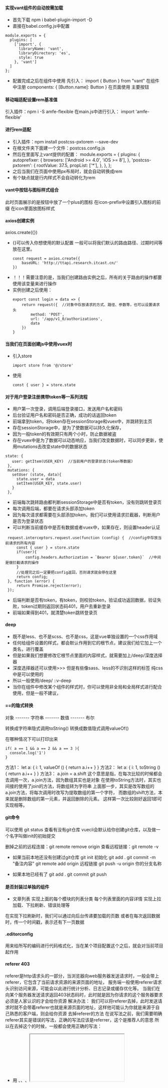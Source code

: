 #### 实现vant组件的自动按需加载
- 首先下载 npm i babel-plugin-import -D
- 直接在babel.config.js中配置
```
module.exports = {
  plugins: [
    ['import', {
      libraryName: 'vant',
      libraryDirectory: 'es',
      style: true
    }, 'vant']
  ]
};
```
- 配置完成之后在组件中使用
先引入：
import { Button } from "vant"
在组件中注册
components: {
    [Button.name]: Button
}
在页面使用
<van-button type="primary">主要按钮</van-button>


#### 移动端适配设置rem基准值
引入插件：npm i -S amfe-flexible
在main.js中进行引入：
import 'amfe-flexible'

#### 进行rem适配
- 引入插件：npm install postcss-pxtorem --save-dev
- 在根文件夹下面建一个文件：postcss.config.js
- 然后在里面写上vant提供的配置：
module.exports = {
  plugins: {
    autoprefixer: {
      browsers: ['Android >= 4.0', 'iOS >= 8'],
    },
    'postcss-pxtorem': {
      rootValue: 37.5,
      propList: ['*'],
    },
  },
};
- 之后当我们在页面中使用px布局时，就会自动转换成rem
- 有个缺点就是行内样式不会自动转化为rem

#### vant中按钮与图标样式组合
<van-button icon="plus" type="primary" /> 此时页面展示的是按钮中放了一个plus的图标
<van-button icon-prefix="toutiao" icon="youjiantou" type="primary"/>  在icon-prefix中设置引入图标的前缀 在icon里面放图标样式

#### axios创建实例
axios.create({})
- {}可以传入你想使用的默认配置
  一般可以将我们默认的路由路径、过期时间等放在这里。
  ```
  const request = axios.create({
      baseURL: 'http://ttapi.research.itcast.cn/'
  })
  ```
- ！！！需要注意的是，当我们创建路由实例之后，所有的关于路由的操作都要使用该变量来进行操作
- 实例创建之后使用：
  ```
  export const login = data => {
      return request({  //对象中存放请求的方式、路径、参数等，也可以设置请求头
          method: 'POST',
          url: '/app/v1_0/authorizations',
          data
      })
  }
  ```

#### 当我们在页面创建js中使用vuex时
- 引入store
  ```
  import store from '@/store'
  ```
- 使用
  ```
  const { user } = store.state
  ```
  
#### 对于用户登录注册携带token等一系列流程
- 用户第一次登录，调用后端登录接口，发送用户名和密码
- 后台验证用户名和密码是否正确，成功的话返回token
- 前端拿到token，将token存在sessionStorage和vuex中，并跳转到主页
 - 存在sessionStorage中，是为了使数据可以持久化保存，
 - 因为一般token的有效期只有两个小时，防止数据被盗
 - 存在vuex中是为了数据可以动态响应，当我们改变数据时，可以同步更新，使用mutations去改变state中的数据状态
 ```
 state: {
    user: getItem(USER_KEY)  //当前用户的登录状态(token等数据)
  },
  mutations: {
    setUser (state, data){
      state.user = data
      setItem(USER_KEY, state.user)
    }
  },
 ```
- 前端每次跳转路由都判断sessionStorage中是否有token，没有则跳转登录页
- 每次调用后端，都要在请求头部添加token
 - 因为每次请求都需要在头部添加token，我们可以使用请求拦截器，判断用户是否为登录状态
 - 可以判断当前缓存中是否有数据或者vuex中，如果存在，则设置header认证
 ```
  request.interceptors.request.use(function (config) {  //config中存放当前请求的所有内容
      const { user } = store.state
      if(user){  
          config.headers.Authorization = `Bearer ${user.token}`  //中间是做拦截请求的操作
      }
      //处理完之后一定要把config返回，否则请求就会停在这里
      return config;
  }, function (error) {
      return Promise.reject(error);
  });
 ```
- 后端判断是否有token，有token，则校验token，验证成功返回数据，验证失败，token过期则返回状态码401，用户去重新登录
- 前端如果得到401，就清楚token跳转登录页


 #### deep
 - 既不是less、也不是scss、也不是css，这是vue单独设置的一个css作用域
 - 任何给组件设置的样式，都会默认作用到它的根节点，建议我们给它加上一个类名，进行覆盖
 - 但是如果我们想要修改它根节点里面的内容样式，就需要加上/deep/深度选择器
 - 深度选择器还可以使用>>>  但是有些像sass、less的不识别这样的标签 纯css中是可以使用的
 - 所以一般使用/deep/ ::v-deep
 - 当你在组件中修改某个组件的样式时，你可以使用非全局和全局样式进行配合使用，但是一般不建议，


 #### ==的隐式转换
对象 -------  字符串  -------  数值 -------  布尔

转换成字符串隐式调用toString()
转换成数值隐式调用valueOf()

在哪种情况下可以打印出来
```
if( a == 1 && a == 2 && a == 3 ){
  console.log('1')
}
```
方法1：
let a: {
  i: 1,
  valueOf () {
    return a.i++
  }
}
方法2：
let a: {
  i: 1,
  toString () {
    return a.i++
  }
}
方法3：
a.join = a.shift
这个意思是指，在每次比较的时候都会去调用一次，a.join方法，因为数组其实也是对象
在使用toString方法时，其实也间接的使用了join的方法，将数组转为字符串
上面那一步，其实是改写数组的a.join方法，将每次调用时改写为提取数组的第一个字符，
而数组的shift方法，本来就是删除数组的第一元素，并返回删除的元素。
这样第一次比较刚好返回1即可实现相等。


#### git命令
可以使用 git status 查看有没有git仓库
vuecli会默认给你创建git仓库，以及做一个名字叫做init的初始提交

删掉之前的远程连接：git remote remove origin
查看远程链接：git remote -v 

- 如果当前本地还没有创建过git仓库
git init 初始化
git add . 
git commit -m "备注内容"
git remote add origin 远程链接
git push -u origin 你的分支名称

- 如果本地已经有了
git add .
git commit
git push


#### 是否封装过单独的组件
- 文章列表
实现上面的每个模块的列表分类
每个列表里面的内容详情
实现上拉加载、下拉刷新、错误处理等

在实现下拉刷新时，我们可以通过向后台传递要加载的页数
或者在每次返回数据时，传一个时间戳，表示还有下一页数据

#### .editorconfig 
用来给所写的编码进行代码格式化，当在某个项目配置这个之后，就会对当前项目起作用

#### referer 403
referer是http请求头的一部分，当浏览器向web服务器发送请求时，一般会带上referer，它包含了当前请求资源的来源页面的地址，
服务端一般使用referer请求头识别访问来源，可能会以此进行统计分析、日志记录或缓存优化等。
当我们在向某个服务器发送请求返回403状态码时，此时就是因为你请求的这个服务器要求必须是人家认识的才会给你资源
解决办法：
我们可以将referer去掉，此时发送请求时就不会带着referer也就是来源页面的地址，这样他可能认为你就是来源于自己熟悉的客户端，则会给你资源
去掉referer的方法
在说写法之前，我们需要明确referer其实是错误的写法，正确的写法应该是referrer，这个是推荐人的意思
所以在去掉这个的时候，一般都会使用正确的写法：
- 用 <a>、<area>、<img>、<iframe>、<script> 或者 <link> 元素上的 referrerpolicy 属性为其设置独立的请求策略，例如：
```
<img src="http://……" referrerPolicy="no-referrer">
```
- 或者直接在 HTMl 页面头中通过 meta 属性全局配置：
```
<meta name="referrer" content="no-referrer" />
```
还有更完善的配置方法，可参考链接：http://www.ruanyifeng.com/blog/2019/06/http-referer.html


#### lodash 第三方安装包 
里面有我们常用的js函数工具
一般使用_来指代该函数的名字
`import _ from 'lodash'`
按需引入，则在打包时，就只会将我们用到的这个组件打包进来
`import { debounce } from 'lodash'`
使用debounce包裹函数
handler: debounce(async function{})

#### 使用命名函数配合async
handler: async function(){}




